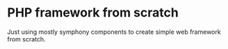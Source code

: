 # PHP framework from scratch

Just using mostly symphony components to create simple web framework from scratch.



 